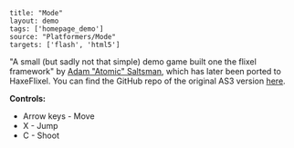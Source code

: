 ```
title: "Mode"
layout: demo
tags: ['homepage_demo']
source: "Platformers/Mode"
targets: ['flash', 'html5']
```

"A small (but sadly not that simple) demo game built one the flixel framework" by [Adam "Atomic" Saltsman](https://twitter.com/ADAMATOMIC), which has later been ported to HaxeFlixel. You can find the GitHub repo of the original AS3 version [here](https://github.com/AdamAtomic/Mode).

**Controls:**

* Arrow keys - Move
* X - Jump
* C - Shoot
